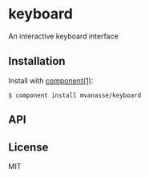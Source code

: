 
# keyboard

  An interactive keyboard interface

## Installation

  Install with [component(1)](http://component.io):

    $ component install mvanasse/keyboard

## API



## License

  MIT
